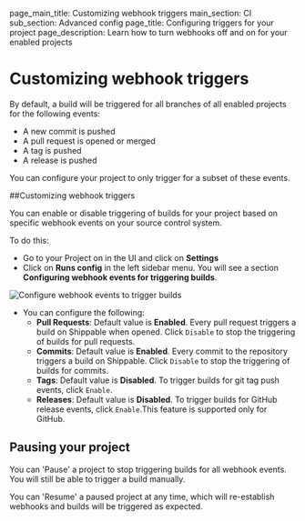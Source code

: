 page_main_title: Customizing webhook triggers
main_section: CI
sub_section: Advanced config
page_title: Configuring triggers for your project
page_description: Learn how to turn webhooks off and on for your enabled projects

# Customizing webhook triggers

By default, a build will be triggered for all branches of all enabled projects for the following events:

- A new commit is pushed
- A pull request is opened or merged
- A tag is pushed
- A release is pushed

You can configure your project to only trigger for a subset of these events.


##Customizing webhook triggers

You can enable or disable triggering of builds for your project based on specific webhook events on your source control system.

To do this:

- Go to your Project on in the UI and click on **Settings**
- Click on **Runs config** in the left sidebar menu. You will see a section **Configuring webhook events for triggering builds**.

<img src="/images/ci/configure-job-triggers.png" alt="Configure webhook events to trigger builds">

- You can configure the following:
    - **Pull Requests**: Default value is **Enabled**. Every pull request triggers a build on Shippable when opened. Click
`Disable` to stop the triggering of builds for pull requests.
    - **Commits**: Default value is **Enabled**. Every commit to the repository triggers a build on Shippable. Click `Disable` to
stop the triggering of builds for commits.
    - **Tags**: Default value is **Disabled**. To trigger builds for git tag push events, click `Enable`.
    - **Releases**: Default value is **Disabled**. To trigger builds for GitHub release
events, click `Enable`.This feature is supported only for GitHub.

## Pausing your project

You can 'Pause' a project to stop triggering builds for all webhook events. You will still be able to trigger a build manually.

You can 'Resume' a paused project at any time, which will re-establish webhooks and builds will be triggered as expected.
